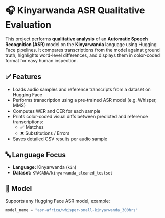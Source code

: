 # 🎧 Kinyarwanda ASR Qualitative Evaluation

This project performs **qualitative analysis** of an **Automatic Speech Recognition (ASR)** model on the **Kinyarwanda** language using Hugging Face pipelines. It compares transcriptions from the model against ground truth, highlights word-level differences, and displays them in color-coded format for easy human inspection.

## ✅ Features

- Loads audio samples and reference transcripts from a dataset on Hugging Face
- Performs transcription using a pre-trained ASR model (e.g. Whisper, MMS)
- Computes WER and CER for each sample
- Prints color-coded visual diffs between predicted and reference transcriptions:
  - ✅ Matches
  - ❌ Substitutions / Errors
- Saves detailed CSV results per audio sample

## 🔤 Language Focus

- **Language:** Kinyarwanda (`kin`)
- **Dataset:** `KYAGABA/kinyarwanda_cleaned_testset`

## 🧪 Model

Supports any Hugging Face ASR model, example:
```python
model_name = "asr-africa/whisper-small-kinyarwanda_300hrs"
